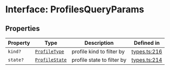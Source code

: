 # Interface: ProfilesQueryParams

## Properties

| Property | Type | Description | Defined in |
| ------ | ------ | ------ | ------ |
| `kind?` | [`ProfileType`](/docs/packages/sdk/enumerations/ProfileType.md) | profile kind to filter by | [types.ts:216](https://github.com/monerium/js-monorepo/blob/main/packages/sdk/src/types.ts#L216) |
| `state?` | [`ProfileState`](/docs/packages/sdk/enumerations/ProfileState.md) | profile state to filter by | [types.ts:214](https://github.com/monerium/js-monorepo/blob/main/packages/sdk/src/types.ts#L214) |
